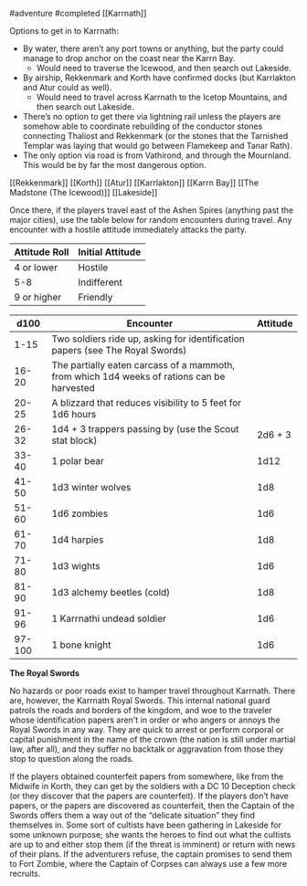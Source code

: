 #adventure #completed [[Karrnath]]

Options to get in to Karrnath:

- By water, there aren’t any port towns or anything, but the party could manage to drop anchor on the coast near the Karrn Bay.
    - Would need to traverse the Icewood, and then search out Lakeside.
- By airship, Rekkenmark and Korth have confirmed docks (but Karrlakton and Atur could as well).
    - Would need to travel across Karrnath to the Icetop Mountains, and then search out Lakeside.
- There’s no option to get there via lightning rail unless the players are somehow able to coordinate rebuilding of the conductor stones connecting Thaliost and Rekkenmark (or the stones that the Tarnished Templar was laying that would go between Flamekeep and Tanar Rath).
- The only option via road is from Vathirond, and through the Mournland. This would be by far the most dangerous option.

[[Rekkenmark]]
[[Korth]]
[[Atur]]
[[Karrlakton]]
[[Karrn Bay]]
[[The Madstone (The Icewood)]]
[[Lakeside]]

Once there, if the players travel east of the Ashen Spires (anything past the major cities), use the table below for random encounters during travel. Any encounter with a hostile attitude immediately attacks the party.

| Attitude Roll | Initial Attitude |
| ------------- | ---------------- |
| 4 or lower    | Hostile          |
| 5-8           | Indifferent      |
| 9 or higher   | Friendly         |

| d100 | Encounter | Attitude |
| --- | --- | --- |
| 1-15 | Two soldiers ride up, asking for identification papers (see The Royal Swords) |  |
| 16-20 | The partially eaten carcass of a mammoth, from which 1d4 weeks of rations can be harvested |  |
| 20-25 | A blizzard that reduces visibility to 5 feet for 1d6 hours |  |
| 26-32 | 1d4 + 3 trappers passing by (use the Scout stat block) | 2d6 + 3 |
| 33-40 | 1 polar bear | 1d12 |
| 41-50 | 1d3 winter wolves | 1d8 |
| 51-60 | 1d6 zombies | 1d6 |
| 61-70 | 1d4 harpies | 1d8 |
| 71-80 | 1d3 wights | 1d6 |
| 81-90 | 1d3 alchemy beetles (cold) | 1d8 |
| 91-96 | 1 Karrnathi undead soldier | 1d6 |
| 97-100 | 1 bone knight | 1d6 |

**The Royal Swords**

No hazards or poor roads exist to hamper travel throughout Karrnath. There are, however, the Karrnath Royal Swords. This internal national guard patrols the roads and borders of the kingdom, and woe to the traveler whose identification papers aren't in order or who angers or annoys the Royal Swords in any way. They are quick to arrest or perform corporal or capital punishment in the name of the crown (the nation is still under martial law, after all), and they suffer no backtalk or aggravation from those they stop to question along the roads.

If the players obtained counterfeit papers from somewhere, like from the Midwife in Korth, they can get by the soldiers with a DC 10 Deception check (or they discover that the papers are counterfeit). If the players don’t have papers, or the papers are discovered as counterfeit, then the Captain of the Swords offers them a way out of the “delicate situation” they find themselves in. Some sort of cultists have been gathering in Lakeside for some unknown purpose; she wants the heroes to find out what the cultists are up to and either stop them (if the threat is imminent) or return with news of their plans. If the adventurers refuse, the captain promises to send them to Fort Zombie, where the Captain of Corpses can always use a few more recruits.
